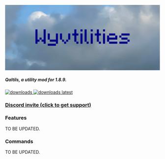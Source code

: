![Qaltils ultrawide logo](.github/ultrawide.png)

##### Qaltils, a utility mod for 1.8.9.
<a href="https://github.com/Qalcyo/Qaltils/releases" target="_blank">
<img alt="downloads" src="https://img.shields.io/github/downloads/Qalcyo/Qaltils/total?color=F5C400&style=for-the-badge" /> <img alt="downloads latest" src="https://img.shields.io/github/downloads-pre/Qalcyo/Qaltils/latest/total?color=F5C400&style=for-the-badge" />
 
### [Discord invite (click to get support)](https://inv.wtf/qalcyo)


### Features
TO BE UPDATED.
### Commands
TO BE UPDATED.
